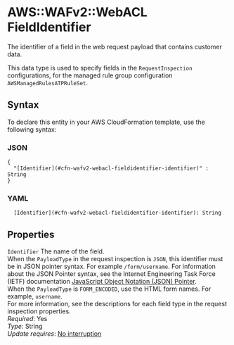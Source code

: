 # AWS::WAFv2::WebACL FieldIdentifier<a name="aws-properties-wafv2-webacl-fieldidentifier"></a>

The identifier of a field in the web request payload that contains customer data\. 

This data type is used to specify fields in the `RequestInspection` configurations, for the managed rule group configuration `AWSManagedRulesATPRuleSet`\. 

## Syntax<a name="aws-properties-wafv2-webacl-fieldidentifier-syntax"></a>

To declare this entity in your AWS CloudFormation template, use the following syntax:

### JSON<a name="aws-properties-wafv2-webacl-fieldidentifier-syntax.json"></a>

```
{
  "[Identifier](#cfn-wafv2-webacl-fieldidentifier-identifier)" : String
}
```

### YAML<a name="aws-properties-wafv2-webacl-fieldidentifier-syntax.yaml"></a>

```
  [Identifier](#cfn-wafv2-webacl-fieldidentifier-identifier): String
```

## Properties<a name="aws-properties-wafv2-webacl-fieldidentifier-properties"></a>

`Identifier`  <a name="cfn-wafv2-webacl-fieldidentifier-identifier"></a>
The name of the field\.   
When the `PayloadType` in the request inspection is `JSON`, this identifier must be in JSON pointer syntax\. For example `/form/username`\. For information about the JSON Pointer syntax, see the Internet Engineering Task Force \(IETF\) documentation [JavaScript Object Notation \(JSON\) Pointer](https://tools.ietf.org/html/rfc6901)\.   
When the `PayloadType` is `FORM_ENCODED`, use the HTML form names\. For example, `username`\.   
For more information, see the descriptions for each field type in the request inspection properties\.  
*Required*: Yes  
*Type*: String  
*Update requires*: [No interruption](https://docs.aws.amazon.com/AWSCloudFormation/latest/UserGuide/using-cfn-updating-stacks-update-behaviors.html#update-no-interrupt)